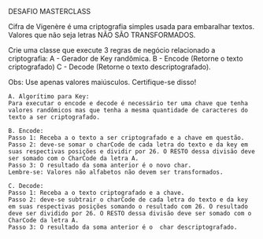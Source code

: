 DESAFIO MASTERCLASS

Cifra de Vigenère é uma criptografia simples usada para embaralhar textos. Valores que não seja letras NÃO SÃO TRANSFORMADOS.

Crie uma classe que execute 3 regras de negócio relacionado a criptografia:
A - Gerador de Key randômica.
B - Encode (Retorne o texto criptografado)
C - Decode (Retorne o texto descriptografado).

Obs: Use apenas valores maiúsculos. Certifique-se disso! 

```
A. Algorítimo para Key:
Para executar o encode e decode é necessário ter uma chave que tenha valores randômicos mas que tenha a mesma quantidade de caracteres do texto a ser criptografado.

B. Encode:
Passo 1: Receba a o texto a ser criptografado e a chave em questão.
Passo 2: deve-se somar o charCode de cada letra do texto e da key em suas respectivas posições e dividir por 26. O RESTO dessa divisão deve ser somado com o CharCode da letra A.
Passo 3: O resultado da soma anterior é o novo char.
Lembre-se: Valores não alfabetos não devem ser transformados.

C. Decode:
Passo 1: Receba a o texto criptografado e a chave.
Passo 2: deve-se subtrair o charCode de cada letra do texto e da key em suas respectivas posições somando o resultado com 26. O resultado deve ser dividido por 26. O RESTO dessa divisão deve ser somado com o CharCode da letra A.
Passo 3: O resultado da soma anterior é o  char descriptografado.
